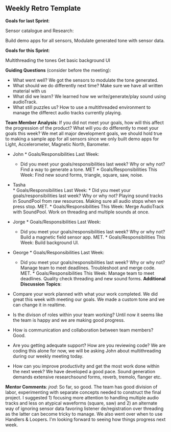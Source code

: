 ## Weekly Retro Template  

**Goals for last Sprint**:

Sensor catalogue and Research:

Build demo apps for all sensors, 
Modulate generated tone with sensor data.

**Goals for this Sprint**:

Multithreading the tones
Get basic background UI

**Guiding Questions** (consider before the meeting):

  *  What went well?
      We got the sensors to modulate the tone generated.
  *  What should we do differently next time?
      Make sure we have all written material with us
  *  What did we learn?
      We learned how we write/generate/play sound using audioTrack.
  *  What still puzzles us?
      How to use a multithreaded environment to manage the differect audio tracks currently playing.
 
**Team Member Analysis**:
If you did not meet your goals, how will this affect the progression of the product? What will you do differently to meet your goals this week?
We met all major development goals, we should hold true to making a sample app for all sensors since we only built demo apps for Light, Accelerometer, Magnetic North, Barometer.
  *  John
    * Goals/Responsibilities Last Week:
        * Did you meet your goals/responsibilities last week? Why or why not?
      Find a way to generate a tone. MET
    * Goals/Responsibilities This Week:
      Find new sound forms, triangle, square, saw, noise.
  *  Tasha    
    * Goals/Responsibilities Last Week:
         * Did you meet your goals/responsibilities last week? Why or why not?
      Playing sound tracks in SoundPool from raw resources. Making sure all audio stops when we press stop. MET.
    * Goals/Responsibilities This Week:
      Merge AudioTrack with SoundPool. Work on threading and multiple sounds at once.
  *  Jorge
    * Goals/Responsibilities Last Week:
        * Did you meet your goals/responsibilities last week? Why or why not?
      Build a magnetic field sensor app. MET.
    * Goals/Responsibilities This Week:
      Build background UI.
  *  George
    * Goals/Responsibilities Last Week:
       * Did you meet your goals/responsibilities last week? Why or why not?
      Manage team to meet deadlines. Troubleshoot and merge code. MET.
    * Goals/Responsibilities This Week:
      Manage team to meet deadlines. Quality check threading and new sound forms.
**Additional Discussion Topics**:

  *  Compare your work planned with what your work completed. 
      We did great this week with meeting our goals. We made a custom tone and we can change it in realtime.
  *  Is the divison of roles within your team working?
      Until now it seems like the team is happy and we are making good progress.
  *  How is communication and collaboration between team members?
      Good.
  *  Are you getting adequate support? How are you reviewing code?
      We are coding this alone for now, we will be asking John about multithreading during our weekly meeting today.
  *  How can you improve productivity and get the most work done within the next week?
      We have developed a good pace. Sound generation demands extensive researchsound forms, reverb, tremolo, flanger etc.

**Mentor Comments**:
*jrod*: So far, so good.  The team has good division of labor, experimenting with separate concepts needed to construct the final project.  I suggested 1) focusing more attention to handling multiple audio tracks and less on atypical waveforms (square, saw) and 2) an alternate way of ignoring sensor data favoring listener de/registration over threading as the latter can become tricky to manage.  We also went over when to use Handlers & Loopers.  I'm looking forward to seeing how things progress next week.

